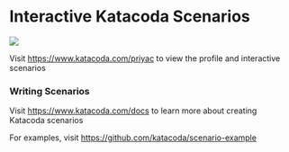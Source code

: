 # Interactive Katacoda Scenarios

[![](http://shields.katacoda.com/katacoda/priyac/count.svg)](https://www.katacoda.com/priyac "Get your profile on Katacoda.com")

Visit https://www.katacoda.com/priyac to view the profile and interactive scenarios

### Writing Scenarios
Visit https://www.katacoda.com/docs to learn more about creating Katacoda scenarios

For examples, visit https://github.com/katacoda/scenario-example
